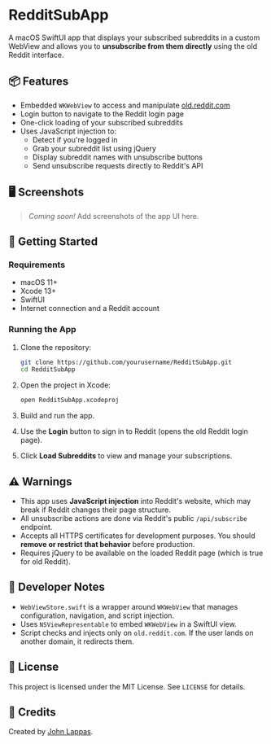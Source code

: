 # RedditSubApp

A macOS SwiftUI app that displays your subscribed subreddits in a custom WebView and allows you to **unsubscribe from them directly** using the old Reddit interface.

## 📦 Features

- Embedded `WKWebView` to access and manipulate [old.reddit.com](https://old.reddit.com)
- Login button to navigate to the Reddit login page
- One-click loading of your subscribed subreddits
- Uses JavaScript injection to:
  - Detect if you're logged in
  - Grab your subreddit list using jQuery
  - Display subreddit names with unsubscribe buttons
  - Send unsubscribe requests directly to Reddit's API

## 🖥️ Screenshots

> _Coming soon!_ Add screenshots of the app UI here.

## 🚀 Getting Started

### Requirements

- macOS 11+
- Xcode 13+
- SwiftUI
- Internet connection and a Reddit account

### Running the App

1. Clone the repository:
   ```bash
   git clone https://github.com/yourusername/RedditSubApp.git
   cd RedditSubApp
   ```

2. Open the project in Xcode:
   ```bash
   open RedditSubApp.xcodeproj
   ```

3. Build and run the app.

4. Use the **Login** button to sign in to Reddit (opens the old Reddit login page).

5. Click **Load Subreddits** to view and manage your subscriptions.

## ⚠️ Warnings

- This app uses **JavaScript injection** into Reddit's website, which may break if Reddit changes their page structure.
- All unsubscribe actions are done via Reddit's public `/api/subscribe` endpoint.
- Accepts all HTTPS certificates for development purposes. You should **remove or restrict that behavior** before production.
- Requires jQuery to be available on the loaded Reddit page (which is true for old Reddit).

## 🧰 Developer Notes

- `WebViewStore.swift` is a wrapper around `WKWebView` that manages configuration, navigation, and script injection.
- Uses `NSViewRepresentable` to embed `WKWebView` in a SwiftUI view.
- Script checks and injects only on `old.reddit.com`. If the user lands on another domain, it redirects them.

## 📄 License

This project is licensed under the MIT License. See `LICENSE` for details.

## 🙌 Credits

Created by [John Lappas](https://github.com/johnlappas).
